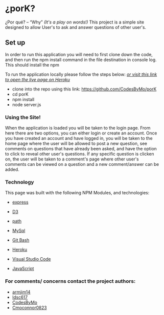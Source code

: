 # ¿porK?
¿Por qué? – “Why”
*(It's a play on words!)*
This project is a simple site designed to allow User's to ask and answer questions of other user's. 


## Set up
In order to run this application you will need to first clone down the code, and then run the npm install command in the file destination in console log. This should install the npm 

To run the application locally  please follow the steps below:
*[or visit this link to open the live page on Heroku](https://pork-answers.herokuapp.com)*


* clone into the repo using this link: https://github.com/CodesByMo/porK
* cd porK
* npm install
* node server.js 


### Using the Site!
When the application is loaded you will be taken to the login page. From here there are two options, you can either login or create an account. Once you have created an account and have logged in, you will be taken to the home page where the user will be allowed to post a new question, see comments on questions that have already been asked, and have the option to click to reveal other user's questions. If any specific question is clicken on, the user will be taken to a comment's page where other user's comments can be viewed on a question and a new comment/answer can be added.



### Technology
This page was built with the following NPM Modules, and technologies:


* [express](https://www.npmjs.com/package/express)

* [D3](https://d3js.org/)

* [path](https://www.npmjs.com/package/path)

* [MySql](https://www.mysql.com/)

* [Git Bash](https://gitforwindows.org/)

* [Heroku](https://id.heroku.com/login)

* [Visual Studio Code](https://code.visualstudio.com/)

* [JavaScript](https://developer.mozilla.org/en-US/docs/Web/JavaScript/Reference)





### For comments/ concerns contact the project authors: 
- [armjim14](https://github.com/armjim14) 
- [ldsc617](https://github.com/ldsc617)
- [CodesByMo](https://github.com/CodesByMo/porK)
- [Cmoconnor0823](https://github.com/Cmoconnor0823) 